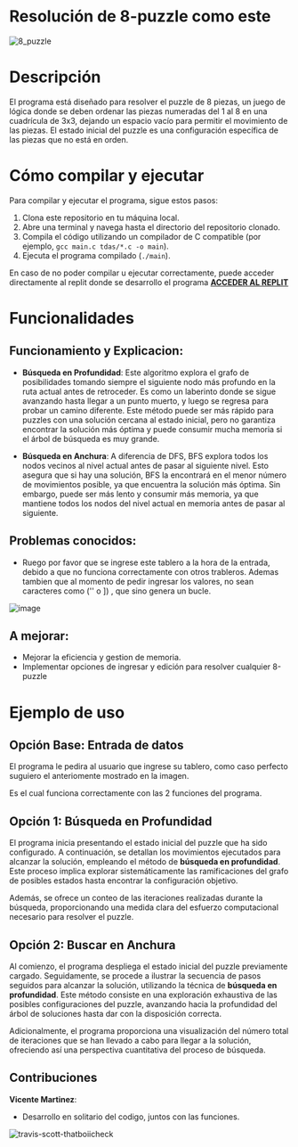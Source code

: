 # Resolución de 8-puzzle como este

![8_puzzle](https://github.com/viichorm/Tarea3-8-Puzzle/assets/125922459/8c0a26dc-f854-42bf-8795-812a828fe312)


# Descripción

El programa está diseñado para resolver el puzzle de 8 piezas, un juego de lógica donde se deben ordenar las piezas numeradas del 1 al 8 en una cuadrícula de 3x3, dejando un espacio vacío para permitir el movimiento de las piezas. El estado inicial del puzzle es una configuración específica de las piezas que no está en orden.

# Cómo compilar y ejecutar

Para compilar y ejecutar el programa, sigue estos pasos:

1. Clona este repositorio en tu máquina local.
2. Abre una terminal y navega hasta el directorio del repositorio clonado.
3. Compila el código utilizando un compilador de C compatible (por ejemplo, `gcc main.c tdas/*.c -o main`).
4. Ejecuta el programa compilado (`./main`).

En caso de no poder compilar u ejecutar correctamente, puede acceder directamente al replit donde se desarrollo el programa 
**[ACCEDER AL REPLIT](https://replit.com/@VicenteMart1neZ/Tarea3-8Puzzle)**

# Funcionalidades

## Funcionamiento y Explicacion:

 - **Búsqueda en Profundidad**: Este algoritmo explora el grafo de posibilidades tomando siempre el siguiente nodo más profundo en la ruta actual antes de retroceder. Es como un laberinto donde se sigue avanzando hasta llegar a un punto muerto, y luego se regresa para probar un camino diferente. Este método puede ser más rápido para puzzles con una solución cercana al estado inicial, pero no garantiza encontrar la solución más óptima y puede consumir mucha memoria si el árbol de búsqueda es muy grande.

- **Búsqueda en Anchura**: A diferencia de DFS, BFS explora todos los nodos vecinos al nivel actual antes de pasar al siguiente nivel. Esto asegura que si hay una solución, BFS la encontrará en el menor número de movimientos posible, ya que encuentra la solución más óptima. Sin embargo, puede ser más lento y consumir más memoria, ya que mantiene todos los nodos del nivel actual en memoria antes de pasar al siguiente.


## Problemas conocidos:

- Ruego por favor que se ingrese este tablero a la hora de la entrada, debido a que no funciona correctamente con otros trableros. Ademas tambien que al momento de pedir ingresar los valores, no sean caracteres como ('' o ]) , que sino genera un bucle.
  
![image](https://github.com/viichorm/Tarea3-8-Puzzle/assets/125922459/dba01882-11b5-4e66-9518-49e7f6bb2d40)


## A mejorar:

- Mejorar la eficiencia y gestion de memoria.
- Implementar opciones de ingresar y edición para resolver cualquier 8-puzzle

# Ejemplo de uso

## **Opción Base: Entrada de datos**
El programa le pedira al usuario que ingrese su tablero, como caso perfecto suguiero el anteriomente mostrado en la imagen.

Es el cual funciona correctamente con las 2 funciones del programa.


## **Opción 1: Búsqueda en Profundidad**
El programa inicia presentando el estado inicial del puzzle que ha sido configurado. A continuación, se detallan los movimientos ejecutados para alcanzar la solución, empleando el método de **búsqueda en profundidad**. Este proceso implica explorar sistemáticamente las ramificaciones del grafo de posibles estados hasta encontrar la configuración objetivo.

Además, se ofrece un conteo de las iteraciones realizadas durante la búsqueda, proporcionando una medida clara del esfuerzo computacional necesario para resolver el puzzle.



## **Opción 2: Buscar en Anchura**


Al comienzo, el programa despliega el estado inicial del puzzle previamente cargado. Seguidamente, se procede a ilustrar la secuencia de pasos seguidos para alcanzar la solución, utilizando la técnica de **búsqueda en profundidad**. Este método consiste en una exploración exhaustiva de las posibles configuraciones del puzzle, avanzando hacia la profundidad del árbol de soluciones hasta dar con la disposición correcta.

Adicionalmente, el programa proporciona una visualización del número total de iteraciones que se han llevado a cabo para llegar a la solución, ofreciendo así una perspectiva cuantitativa del proceso de búsqueda.



## Contribuciones ##

**Vicente Martinez**:
- Desarrollo en solitario del codigo, juntos con las funciones.
  
![travis-scott-thatboiicheck](https://github.com/viichorm/Tarea3-8-Puzzle/assets/125922459/3789a377-78c8-41e3-a0ea-185d82c5474a)





  
